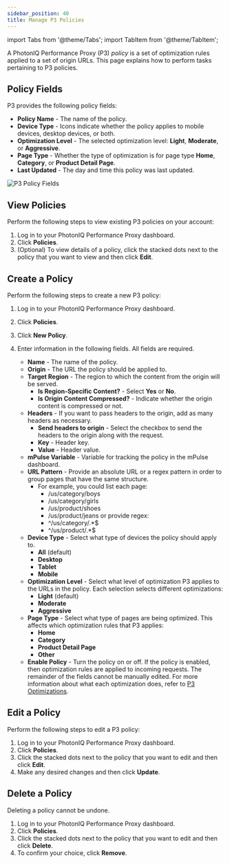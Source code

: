 ```yaml
---
sidebar_position: 40
title: Manage P3 Policies
---
```

import Tabs from '@theme/Tabs';
import TabItem from '@theme/TabItem';

A PhotonIQ Performance Proxy (P3) _policy_ is a set of optimization rules applied to a set of origin URLs. This page explains how to perform tasks pertaining to P3 policies.

## Policy Fields

P3 provides the following policy fields:

- **Policy Name** - The name of the policy.
- **Device Type** - Icons indicate whether the policy applies to mobile devices, desktop devices, or both.
- **Optimization Level** - The selected optimization level: **Light**, **Moderate**, or **Aggressive**.
- **Page Type** - Whether the type of optimization is for page type **Home**, **Category**, or **Product Detail Page**.
- **Last Updated** - The day and time this policy was last updated.

![P3 Policy Fields](/img/photoniq/p3/p3-view-policies.png)

## View Policies

Perform the following steps to view existing P3 policies on your account:

1. Log in to your PhotonIQ Performance Proxy dashboard.
2. Click **Policies**.
3. (Optional) To view details of a policy, click the stacked dots next to the policy that you want to view and then click **Edit**.

## Create a Policy

Perform the following steps to create a new P3 policy:

1. Log in to your PhotonIQ Performance Proxy dashboard.
2. Click **Policies**.
3. Click **New Policy**.
4. Enter information in the following fields. All fields are required.

   - **Name** - The name of the policy.
   - **Origin** - The URL the policy should be applied to.
   - **Target Region** - The region to which the content from the origin will be served.
     - **Is Region-Specific Content?** - Select **Yes** or **No**.
     - **Is Origin Content Compressed?** - Indicate whether the origin content is compressed or not.
   - **Headers** - If you want to pass headers to the origin, add as many headers as necessary.
     - **Send headers to origin** - Select the checkbox to send the headers to the origin along with the request.
     - **Key** - Header key.
     - **Value** - Header value.
   - **mPulse Variable** - Variable for tracking the policy in the mPulse dashboard.
   - **URL Pattern** - Provide an absolute URL or a regex pattern in order to group pages that have the same structure.
     - For example, you could list each page:
        - /us/category/boys
        - /us/category/girls
        - /us/product/shoes
        - /us/product/jeans
      or provide regex:
        - ^/us/category/.*$
        - ^/us/product/.*$
   - **Device Type** - Select what type of devices the policy should apply to.
     - **All** (default)
     - **Desktop**
     - **Tablet**
     - **Mobile**
   - **Optimization Level** - Select what level of optimization P3 applies to the URLs in the policy. Each selection selects different optimizations:
     - **Light** (default)
     - **Moderate**
     - **Aggressive**
   - **Page Type** - Select what type of pages are being optimized. This affects which optimization rules that P3 applies:
     - **Home**
     - **Category**
     - **Product Detail Page**
     - **Other**
   - **Enable Policy** - Turn the policy on or off. If the policy is enabled, then optimization rules are applied to incoming requests.
    The remainder of the fields cannot be manually edited. For more information about what each optimization does, refer to [P3 Optimizations](p3-optimizations.md).

## Edit a Policy

Perform the following steps to edit a P3 policy:

1. Log in to your PhotonIQ Performance Proxy dashboard.
2. Click **Policies**.
3. Click the stacked dots next to the policy that you want to edit and then click **Edit**.
4. Make any desired changes and then click **Update**.

## Delete a Policy

Deleting a policy cannot be undone.

1. Log in to your PhotonIQ Performance Proxy dashboard.
2. Click **Policies**.
3. Click the stacked dots next to the policy that you want to edit and then click **Delete**.
4. To confirm your choice, click **Remove**.
